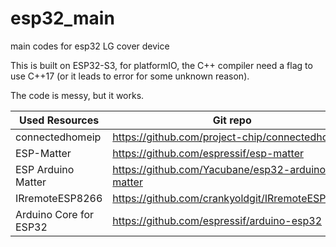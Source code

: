 # esp32_main

main codes for esp32 LG cover device

This is built on ESP32-S3, for platformIO, the C++ compiler need a flag to use C++17 (or it leads to error for some unknown reason).

The code is messy, but it works.

| Used Resources | Git repo |
| --- | --- |
| connectedhomeip | https://github.com/project-chip/connectedhomeip |
| ESP-Matter | https://github.com/espressif/esp-matter |
| ESP Arduino Matter | https://github.com/Yacubane/esp32-arduino-matter |
| IRremoteESP8266 | https://github.com/crankyoldgit/IRremoteESP8266 |
| Arduino Core for ESP32 | https://github.com/espressif/arduino-esp32 |
